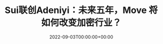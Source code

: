 ---
class: technology
title: Sui联创Adeniyi：未来五年，Move 将如何改变加密行业？
slug: https://mirror.xyz/0xaptosworld.eth/_KeNIIzDPfMd4nha2JhTMCiJ0FjPcH1GuyZKWArWDYk
remark: technology/technology1
date: 2022-09-03T00:00:00+00:00
featuredImg: ../../images/featured/technology/suichange.jpeg
---
